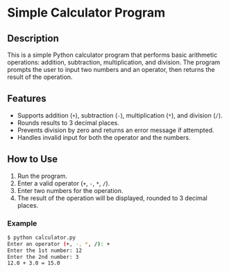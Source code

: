 # Simple Calculator Program

## Description

This is a simple Python calculator program that performs basic arithmetic operations: addition, subtraction, multiplication, and division. The program prompts the user to input two numbers and an operator, then returns the result of the operation.

## Features

- Supports addition (`+`), subtraction (`-`), multiplication (`*`), and division (`/`).
- Rounds results to 3 decimal places.
- Prevents division by zero and returns an error message if attempted.
- Handles invalid input for both the operator and the numbers.
  
## How to Use

1. Run the program.
2. Enter a valid operator (`+`, `-`, `*`, `/`).
3. Enter two numbers for the operation.
4. The result of the operation will be displayed, rounded to 3 decimal places.

### Example

```bash
$ python calculator.py
Enter an operator (+, -, *, /): +
Enter the 1st number: 12
Enter the 2nd number: 3
12.0 + 3.0 = 15.0
